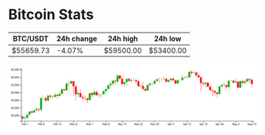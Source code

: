 # Bitcoin Stats

BTC/USDT|24h change|24h high|24h low|
|---|---|---|---|
|$55659.73|-4.07%|$59500.00|$53400.00|

<img src="./chart.svg">
